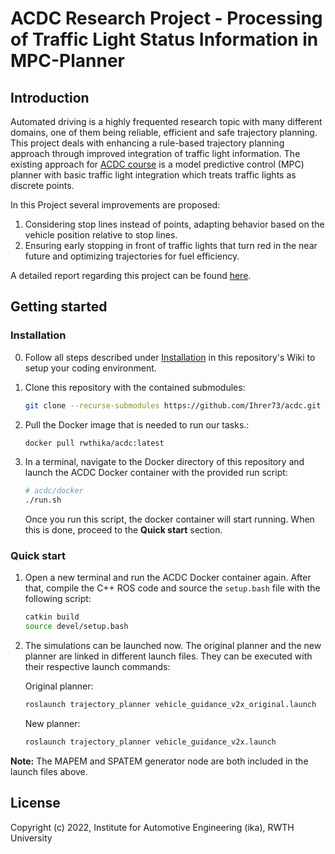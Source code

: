 # ACDC Research Project - Processing of Traffic Light Status Information in MPC-Planner

## Introduction
Automated driving is a highly frequented research topic with many different domains, one of them being reliable, efficient and safe trajectory planning. This project deals with enhancing a rule-based trajectory planning approach through improved integration of traffic light information. The existing approach for [ACDC course](https://github.com/ika-rwth-aachen/acdc) is a model predictive control (MPC) planner with basic traffic light integration which treats traffic lights as discrete points. 

In this Project several improvements are proposed: 
1. Considering stop lines instead of points, adapting behavior based on the vehicle position relative to stop lines. 
2. Ensuring early stopping in front of traffic lights that turn red in the near future and optimizing trajectories for fuel efficiency. 

A detailed report regarding this project can be found [here](https://github.com/Ihrer73/acdc-research-projects/blob/main/reports/10-Processing-of-Traffic-Light-Status-Information-in-MPC-Planner/2023-09_MA_Leong_Hubbertz/report_topic_10.ipynb).

## Getting started

### Installation
0. Follow all steps described under [Installation](https://github.com/ika-rwth-aachen/acdc/wiki#installations) in this repository's Wiki to setup your coding environment.

1. Clone this repository with the contained submodules:
    ```bash
    git clone --recurse-submodules https://github.com/Ihrer73/acdc.git
    ```

2. Pull the Docker image that is needed to run our tasks.:
    ```bash
    docker pull rwthika/acdc:latest
    ```

3. In a terminal, navigate to the Docker directory of this repository and launch the ACDC Docker container with the provided run script:
    ```bash
    # acdc/docker
    ./run.sh
    ```
    Once you run this script, the docker container will start running. When this is done, proceed to the **Quick start** section. 
    
### Quick start

1. Open a new terminal and run the ACDC Docker container again. After that, compile the C++ ROS code and source the `setup.bash` file with the following script:
    ```bash
    catkin build
    source devel/setup.bash
    ```
2. The simulations can be launched now. The original planner and the new planner are linked in different launch files. They can be executed with their respective launch commands:

   Original planner:
   ```bash
   roslaunch trajectory_planner vehicle_guidance_v2x_original.launch
   ```
   
   New planner:
   ```bash
   roslaunch trajectory_planner vehicle_guidance_v2x.launch
   ```

**Note:** The MAPEM and SPATEM generator node are both included in the launch files above.

## License

Copyright (c) 2022, Institute for Automotive Engineering (ika), RWTH University
